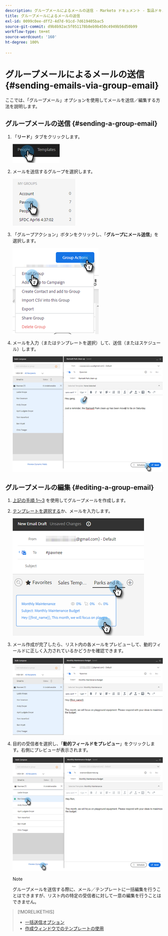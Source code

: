 ```yaml
---
description: グループメールによるメールの送信 - Marketo ドキュメント - 製品ドキュメント
title: グループメールによるメールの送信
exl-id: 0099c0ee-dff2-4d7d-91cd-7d619405bac5
source-git-commit: d9b8b92ac5f051178b8eb9b450c4949b56d50b99
workflow-type: tm+mt
source-wordcount: '160'
ht-degree: 100%

---
```


# グループメールによるメールの送信 {#sending-emails-via-group-email}

ここでは、「グループメール」オプションを使用してメールを送信／編集する方法を説明します。

## グループメールの送信 {#sending-a-group-email}

1. 「**リード**」タブをクリックします。

   ![](assets/sending-emails-via-group-email-1.png)

1. メールを送信するグループを選択します。

   ![](assets/sending-emails-via-group-email-2.png)

1. 「グループアクション」ボタンをクリックし、「**グループにメール送信**」を選択します。

   ![](assets/sending-emails-via-group-email-3.png)

1. メールを入力（またはテンプレートを選択）して、送信（またはスケジュール）します。

   ![](assets/sending-emails-via-group-email-4.png)

## グループメールの編集 {#editing-a-group-email}

1. [上記の手順 1～3](#sending-a-group-email) を使用してグループメールを作成します。

1. [テンプレートを選択する](/help/marketo/product-docs/marketo-sales-insight/actions/email/using-the-compose-window/using-a-template-in-the-compose-window.md)か、メールを入力します。

   ![](assets/sending-emails-via-group-email-5.png)

1. メール作成が完了したら、リスト内の各メールをプレビューして、動的フィールドに正しく入力されているかどうかを確認できます。

   ![](assets/sending-emails-via-group-email-6.png)

1. 目的の受信者を選択し、「**動的フィールドをプレビュー**」をクリックします。右側にプレビューが表示されます。

   ![](assets/sending-emails-via-group-email-7.png)

   >[!NOTE]
   >
   >グループメールを送信する際に、メール／テンプレートに一括編集を行うことはできますが、リスト内の特定の受信者に対して一意の編集を行うことはできません。

>[!MORELIKETHIS]
>
>* [一括送信オプション](/help/marketo/product-docs/marketo-sales-insight/actions/email/using-the-compose-window/bulk-emailing-options.md)
>* [作成ウィンドウでのテンプレートの使用](/help/marketo/product-docs/marketo-sales-insight/actions/email/using-the-compose-window/using-a-template-in-the-compose-window.md)

